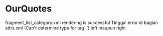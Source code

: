 # OurQuotes
fragment_list_category.xml rendering is successful
Tinggal error di bagian attrs.xml
(Can't determine type for tag 
'<enum name="left" value="0"/>')
left maupun right
